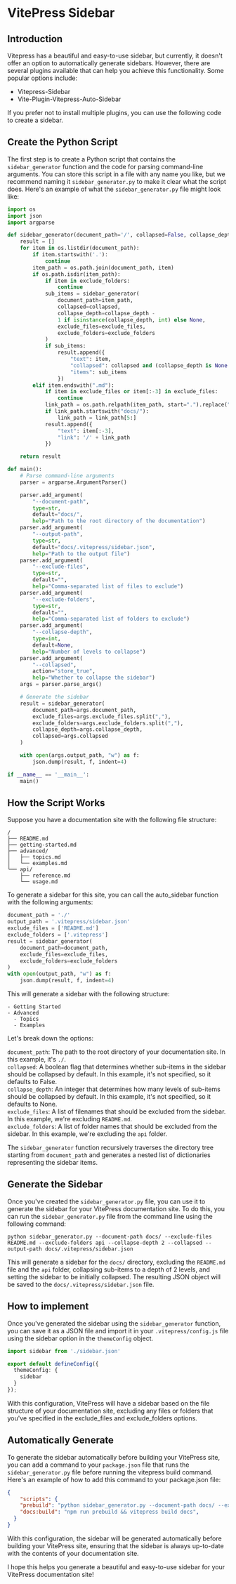 # VitePress Sidebar
## Introduction
Vitepress has a beautiful and easy-to-use sidebar, but currently, it doesn't offer an option to automatically generate sidebars. However, there are several plugins available that can help you achieve this functionality. Some popular options include:
- Vitepress-Sidebar
- Vite-Plugin-Vitepress-Auto-Sidebar

If you prefer not to install multiple plugins, you can use the following code to create a sidebar.

## Create the Python Script
The first step is to create a Python script that contains the `sidebar_generator` function and the code for parsing command-line arguments. You can store this script in a file with any name you like, but we recommend naming it `sidebar_generator.py` to make it clear what the script does.
Here's an example of what the `sidebar_generator.py` file might look like:

```python
import os
import json
import argparse

def sidebar_generator(document_path='/', collapsed=False, collapse_depth=None, exclude_files=[], exclude_folders=[]):
    result = []
    for item in os.listdir(document_path):
        if item.startswith('.'):
            continue
        item_path = os.path.join(document_path, item)
        if os.path.isdir(item_path):
            if item in exclude_folders:
                continue
            sub_items = sidebar_generator(
                document_path=item_path,
                collapsed=collapsed,
                collapse_depth=collapse_depth -
                1 if isinstance(collapse_depth, int) else None,
                exclude_files=exclude_files,
                exclude_folders=exclude_folders
            )
            if sub_items:
                result.append({
                    "text": item,
                    "collapsed": collapsed and (collapse_depth is None or collapse_depth <= 0),
                    "items": sub_items
                })
        elif item.endswith(".md"):
            if item in exclude_files or item[:-3] in exclude_files:
                continue
            link_path = os.path.relpath(item_path, start=".").replace("\\", "/")
            if link_path.startswith("docs/"):
                link_path = link_path[5:]
            result.append({
                "text": item[:-3],
                "link": '/' + link_path
            })

    return result

def main():
    # Parse command-line arguments
    parser = argparse.ArgumentParser()

    parser.add_argument(
        "--document-path",
        type=str,
        default="docs/",
        help="Path to the root directory of the documentation")
    parser.add_argument(
        "--output-path",
        type=str,
        default="docs/.vitepress/sidebar.json",
        help="Path to the output file")
    parser.add_argument(
        "--exclude-files",
        type=str,
        default="",
        help="Comma-separated list of files to exclude")
    parser.add_argument(
        "--exclude-folders",
        type=str,
        default="",
        help="Comma-separated list of folders to exclude")
    parser.add_argument(
        "--collapse-depth",
        type=int,
        default=None,
        help="Number of levels to collapse")
    parser.add_argument(
        "--collapsed",
        action="store_true",
        help="Whether to collapse the sidebar")
    args = parser.parse_args()

    # Generate the sidebar
    result = sidebar_generator(
        document_path=args.document_path,
        exclude_files=args.exclude_files.split(","),
        exclude_folders=args.exclude_folders.split(","),
        collapse_depth=args.collapse_depth,
        collapsed=args.collapsed
    )

    with open(args.output_path, "w") as f:
        json.dump(result, f, indent=4)

if __name__ == '__main__':
    main()

```

## How the Script Works
Suppose you have a documentation site with the following file structure:
```shell
/
├── README.md
├── getting-started.md
├── advanced/
│   ├── topics.md
│   └── examples.md
└── api/
    ├── reference.md
    └── usage.md
```
To generate a sidebar for this site, you can call the auto_sidebar function with the following arguments:
```python
document_path = './'
output_path = '.vitepress/sidebar.json'
exclude_files = ['README.md']
exclude_folders = ['.vitepress']
result = sidebar_generator(
    document_path=document_path,
    exclude_files=exclude_files,
    exclude_folders=exclude_folders
)
with open(output_path, "w") as f:
    json.dump(result, f, indent=4)
```
This will generate a sidebar with the following structure:
```
- Getting Started
- Advanced
  - Topics
  - Examples
```
Let's break down the options: 

`document_path`: The path to the root directory of your documentation site. In this example, it's `./`.  
`collapsed`: A boolean flag that determines whether sub-items in the sidebar should be collapsed by default. In this example, it's not specified, so it defaults to False.  
`collapse_depth`: An integer that determines how many levels of sub-items should be collapsed by default. In this example, it's not specified, so it defaults to None.  
`exclude_files`: A list of filenames that should be excluded from the sidebar. In this example, we're excluding `README.md`.  
`exclude_folders`: A list of folder names that should be excluded from the sidebar. In this example, we're excluding the `api` folder.

The `sidebar_generator` function recursively traverses the directory tree starting from `document_path` and generates a nested list of dictionaries representing the sidebar items.

## Generate the Sidebar

Once you've created the `sidebar_generator.py` file, you can use it to generate the sidebar for your VitePress documentation site. To do this, you can run the `sidebar_generator.py` file from the command line using the following command:
```shell
python sidebar_generator.py --document-path docs/ --exclude-files README.md --exclude-folders api --collapse-depth 2 --collapsed --output-path docs/.vitepress/sidebar.json
```

This will generate a sidebar for the `docs/` directory, excluding the `README.md` file and the `api` folder, collapsing sub-items to a depth of 2 levels, and setting the sidebar to be initially collapsed. The resulting JSON object will be saved to the `docs/.vitepress/sidebar.json` file.

## How to implement
Once you've generated the sidebar using the `sidebar_generator` function, you can save it as a JSON file and import it in your `.vitepress/config.js` file using the sidebar option in the `themeConfig` object.
```typescript
import sidebar from './sidebar.json'

export default defineConfig({
  themeConfig: {
    sidebar
  }
});
```
With this configuration, VitePress will have a sidebar based on the file structure of your documentation site, excluding any files or folders that you've specified in the exclude_files and exclude_folders options.

## Automatically Generate
To generate the sidebar automatically before building your VitePress site, you can add a command to your `package.json` file that runs the `sidebar_generator.py` file before running the vitepress build command.
Here's an example of how to add this command to your package.json file:
```json
{
    "scripts": {
    "prebuild": "python sidebar_generator.py --document-path docs/ --exclude-files README.md --exclude-folders api --collapse-depth 2 --collapsed --output-path docs/.vitepress/sidebar.json",
    "docs:build": "npm run prebuild && vitepress build docs",
  }
}
```
With this configuration, the sidebar will be generated automatically before building your VitePress site, ensuring that the sidebar is always up-to-date with the contents of your documentation site.

I hope this helps you generate a beautiful and easy-to-use sidebar for your VitePress documentation site!
